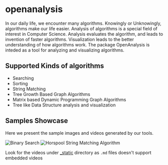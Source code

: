 # openanalysis
In our daily life, we encounter many algorithms. Knowingly or Unknowingly, algorithms make our life easier. Analysis of algorithms is a special field of interest in Computer Science. Analysis evaluates the algorithm, and leads to invention of faster algorithms. Visualization leads to the better understanding of how algorithms work. The package OpenAnalysis is inteded as a tool for analyzing and visualizing algorithms.

## Supported Kinds of algorithms

- Searching
- Sorting
- String Matching
- Tree Growth Based Graph Algorithms
- Matrix based Dynamic Programming Graph Algorithms
- Tree like Data Structure analysis and visualization

## Samples Showcase
Here we present the sample images and videos generated by our tools.

![Binary Search](https://github.com/OpenWeavers/openanalysis/tree/gh-pages/_static/bs.png)
![Horspool String Matching Algorithm](https://github.com/OpenWeavers/openanalysis/tree/gh-pages/_static/hp.png)

Look for the videos under [_static](https://github.com/OpenWeavers/openanalysis/tree/gh-pages/_static) directory as `.md` files doesn't support embedded videos
